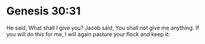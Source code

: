 # Genesis 30:31

He said, What shall I give you? Jacob said, You shall not give me anything. If you will do this for me, I will again pasture your flock and keep it:
